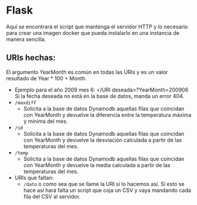 # Flask

Aquí se encontrará el script que mantenga el servidor HTTP y lo necesario para crear una imagen docker que pueda instalarlo en una instancia de manera sencilla.

## URIs hechas:
El argumento YearMonth es común en todas las URIs y es un valor resultado de Year * 100 + Month.
- Ejemplo para el año 2009 mes 6: <\/URI deseada>?YearMonth=200906
Si la fecha deseada no está en la base de datos, manda un error 404.
- `/maxdiff`
    - Solicita a la base de datos Dynamodb aquellas filas que coincidan con YearMonth y devuelve la diferencia entre la temperatura máxima y mínima del mes.
- `/sd`
    - Solicita a la base de datos Dynamodb aquellas filas que coincidan con YearMonth y devuelve la desviación calculada a partir de las temperaturas del mes.
- `/temp`
    - Solicita a la base de datos Dynamodb aquellas filas que coincidan con YearMonth y devuelve la media calculada a partir de las temperaturas del mes.
- URIs que faltan:
    - `/dato` o como sea que se llame la URI si lo hacemos así. Si esto se hace así hará falta un script que coja un CSV y vaya mandando cada fila del CSV al servidor.

